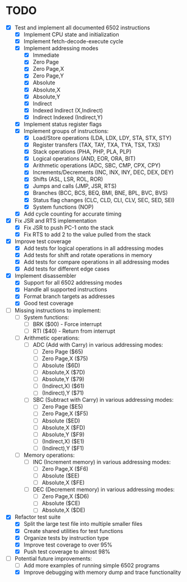 # TODO

- [x] Test and implement all documented 6502 instructions
  - [x] Implement CPU state and initialization
  - [x] Implement fetch-decode-execute cycle
  - [x] Implement addressing modes
    - [x] Immediate
    - [x] Zero Page
    - [x] Zero Page,X
    - [x] Zero Page,Y
    - [x] Absolute
    - [x] Absolute,X
    - [x] Absolute,Y
    - [x] Indirect
    - [x] Indexed Indirect (X,Indirect)
    - [x] Indirect Indexed (Indirect,Y)
  - [x] Implement status register flags
  - [x] Implement groups of instructions:
    - [x] Load/Store operations (LDA, LDX, LDY, STA, STX, STY)
    - [x] Register transfers (TAX, TAY, TXA, TYA, TSX, TXS)
    - [x] Stack operations (PHA, PHP, PLA, PLP)
    - [x] Logical operations (AND, EOR, ORA, BIT)
    - [x] Arithmetic operations (ADC, SBC, CMP, CPX, CPY)
    - [x] Increments/Decrements (INC, INX, INY, DEC, DEX, DEY)
    - [x] Shifts (ASL, LSR, ROL, ROR)
    - [x] Jumps and calls (JMP, JSR, RTS)
    - [x] Branches (BCC, BCS, BEQ, BMI, BNE, BPL, BVC, BVS)
    - [x] Status flag changes (CLC, CLD, CLI, CLV, SEC, SED, SEI)
    - [x] System functions (NOP)
  - [x] Add cycle counting for accurate timing

- [x] Fix JSR and RTS implementation
  - [x] Fix JSR to push PC-1 onto the stack
  - [x] Fix RTS to add 2 to the value pulled from the stack

- [x] Improve test coverage
  - [x] Add tests for logical operations in all addressing modes
  - [x] Add tests for shift and rotate operations in memory
  - [x] Add tests for compare operations in all addressing modes
  - [x] Add tests for different edge cases

- [x] Implement disassembler
  - [x] Support for all 6502 addressing modes
  - [x] Handle all supported instructions
  - [x] Format branch targets as addresses
  - [x] Good test coverage

- [ ] Missing instructions to implement:
  - [ ] System functions:
    - [ ] BRK ($00) - Force interrupt
    - [ ] RTI ($40) - Return from interrupt
  - [ ] Arithmetic operations:
    - [ ] ADC (Add with Carry) in various addressing modes:
      - [ ] Zero Page ($65)
      - [ ] Zero Page,X ($75)
      - [ ] Absolute ($6D)
      - [ ] Absolute,X ($7D)
      - [ ] Absolute,Y ($79)
      - [ ] (Indirect,X) ($61)
      - [ ] (Indirect),Y ($71)
    - [ ] SBC (Subtract with Carry) in various addressing modes:
      - [ ] Zero Page ($E5)
      - [ ] Zero Page,X ($F5)
      - [ ] Absolute ($ED)
      - [ ] Absolute,X ($FD)
      - [ ] Absolute,Y ($F9)
      - [ ] (Indirect,X) ($E1)
      - [ ] (Indirect),Y ($F1)
  - [ ] Memory operations:
    - [ ] INC (Increment memory) in various addressing modes:
      - [ ] Zero Page,X ($F6)
      - [ ] Absolute ($EE)
      - [ ] Absolute,X ($FE)
    - [ ] DEC (Decrement memory) in various addressing modes:
      - [ ] Zero Page,X ($D6)
      - [ ] Absolute ($CE)
      - [ ] Absolute,X ($DE)

- [x] Refactor test suite
  - [x] Split the large test file into multiple smaller files
  - [x] Create shared utilities for test functions
  - [x] Organize tests by instruction type
  - [x] Improve test coverage to over 95%
  - [x] Push test coverage to almost 98%

- [ ] Potential future improvements:
  - [ ] Add more examples of running simple 6502 programs
  - [x] Improve debugging with memory dump and trace functionality
